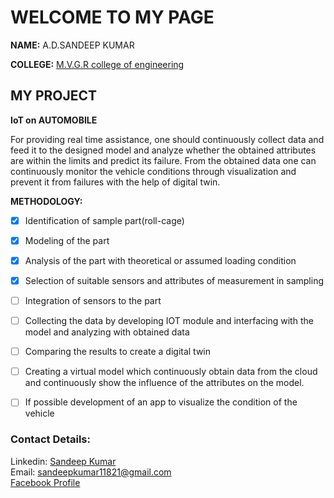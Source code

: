 #                                                        WELCOME TO MY PAGE

**NAME:** A.D.SANDEEP KUMAR <br>

**COLLEGE:** [M.V.G.R college of engineering](http://www.mvgrce.com/)<br>

## MY PROJECT

**IoT on AUTOMOBILE** 

For providing real time assistance, one should continuously collect data and feed it to the designed model and analyze whether the obtained attributes are within the limits and predict its failure. From the obtained data one can continuously monitor the vehicle conditions through visualization and prevent it from failures with the help of digital twin.<br>

**METHODOLOGY:**<br>
- [x] Identification of sample part(roll-cage)

- [x] Modeling of the part

- [x] Analysis of the part with theoretical or assumed loading condition

- [x] Selection of suitable sensors and attributes of measurement in sampling

- [ ] Integration of sensors to the part

- [ ] Collecting the data by developing IOT module and interfacing with the model and analyzing with obtained data

- [ ] Comparing the results to create a digital twin

- [ ] Creating a virtual model which continuously obtain data from the cloud and continuously show the influence of the attributes on the model.

- [ ] If possible development of an app to visualize the condition of the vehicle 


### Contact Details:
 Linkedin: [Sandeep Kumar](www.linkedin.com/in/sandeep-kumar-3ba378168)<br>
 Email: sandeepkumar11821@gmail.com<br>
 [Facebook Profile](https://www.facebook.com/profile.php?id=100007770851328&ref=bookmarks)
